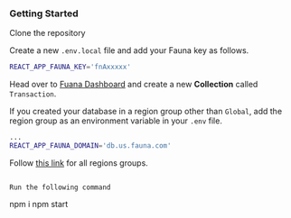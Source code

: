 ### Getting Started

Clone the repository

Create a new `.env.local` file and add your Fauna key as follows.

```sh
REACT_APP_FAUNA_KEY='fnAxxxxx'
```

Head over to [Fuana Dashboard](https://dashboard.fauna.com/) and create a new **Collection** called `Transaction`.

If you created your database in a region group other than `Global`, add the region group as an environment variable in your `.env` file. 

```sh
...
REACT_APP_FAUNA_DOMAIN='db.us.fauna.com'
```

Follow [this link](https://docs.fauna.com/fauna/current/learn/understanding/region_groups) for all regions groups.

```

Run the following command

```
npm i
npm start
```